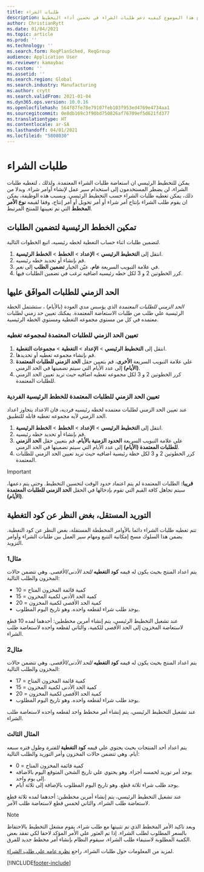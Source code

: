 ```yaml
---
title: طلبات الشراء
description: يوضح هذا الموضوع كيفيه دعم طلبات الشراء في تحسين أداء التخطيط.
author: ChristianRytt
ms.date: 01/04/2021
ms.topic: article
ms.prod: ''
ms.technology: ''
ms.search.form: ReqPlanSched, ReqGroup
audience: Application User
ms.reviewer: kamaybac
ms.custom: ''
ms.assetid: ''
ms.search.region: Global
ms.search.industry: Manufacturing
ms.author: crytt
ms.search.validFrom: 2021-01-04
ms.dyn365.ops.version: 10.0.16
ms.openlocfilehash: 564f87fe78e79107feb103f953ed4769e4734aa1
ms.sourcegitcommit: 0e8db169c3f90bd750826af76709ef5d621fd377
ms.translationtype: HT
ms.contentlocale: ar-SA
ms.lasthandoff: 04/01/2021
ms.locfileid: "5808030"
---
```

# <a name="purchase-requisitions"></a>طلبات الشراء

يمكن للتخطيط الرئيسي ان استعاضة طلبات الشراء المعتمدة. ولذلك ، لتغطيه طلبات الشراء، لن يضطر المستخدمون إلى استخدام سير عمل لإنشاء أوامر شراء. وبدلا من ذلك، يمكن تغطيه طلبات الشراء حسب التخطيط الرئيسي. وبسبب هذه الوظيفة، يمكن ان يقوم طلب الشراء بإنتاج أمر شراء أو أمر تحويل أو أمر إنتاج، وفقا لقيمه **نوع الأمر المخطط** التي تم تعيينها للمنتج المرتبط.

## <a name="enable-master-plans-to-include-requisitions"></a>تمكين الخطط الرئيسية لتضمين الطلبات

لتضمين طلبات اثناء حساب التغطية لخطه رئيسيه، اتبع الخطوات التالية.

1. انتقل إلى **التخطيط الرئيسي** \> **الإعداد** \> **الخطط** \> **الخطط الرئيسية**.
1. قم بإنشاء أو تحديد خطه رئيسيه.
1. في علامة التبويب السريعة **عام**، عيّن الخيار **تضمين الطلب** إلى *نعم*.
1. كرر الخطوتين 2 و 3 لكل خطه رئيسيه اضافيه ترغب في تضمين الطلبات فيها.

## <a name="approved-requisitions-time-fence"></a>الحد الزمني للطلبات الموافَق عليها

*الحد الزمني للطلبات المعتمدة* الذي يؤسس مدي العودة (بالأيام) ، ستشتمل الخطة الرئيسية علي طلب من طلبات الاستعاضة المعتمدة. يمكنك تعيين حد زمني لطلبات معتمده في كل من مستوي مجموعه التغطية ومستوي الخطة الرئيسية.

### <a name="set-the-approved-requisitions-time-fence-for-a-coverage-group"></a>تعيين الحد الزمني للطلبات المعتمدة لمجموعه تغطيه

1. انتقل إلى **التخطيط الرئيسي** \> **الإعداد** \> **التغطية** \> **مجموعات التغطية**.
1. قم بإنشاء مجموعه تغطيه أو تحديدها.
1. علي علامة التبويب السريعة **الأخرى**، قم بتعيين حقل **الحد الزمني للطلبات المعتمدة (الأيام)** إلى عدد الأيام التي سيتم تضمينها في الحد الزمني.
1. كرر الخطوتين 2 و 3 لكل مجموعه تغطيه اضافيه حيث تريد تعيين الحد الزمني للطلبات المعتمدة.

### <a name="set-the-approved-requisitions-time-fence-for-individual-master-plans"></a>تعيين الحد الزمني للطلبات المعتمدة للخطط الرئيسية الفردية

عند تعيين الحد الزمني لطلبات معتمده لخطه رئيسيه فرديه، فان الاعداد يتجاوز اعداد الحد الزمني لآيه مجموعه تغطيه قابله للتطبيق.

1. انتقل إلى **التخطيط الرئيسي** \> **الإعداد** \> **الخطط** \> **الخطط الرئيسية**.
1. قم بإنشاء أو تحديد خطه رئيسيه.
1. علي علامة التبويب السريعة **الحدود الزمنية بالأيام**، قم بتعيين حقل **الحد الزمني للطلبات المعتمدة (الأيام)** إلى عدد الأيام التي سيتم تضمينها في الحد الزمني.
1. كرر الخطوتين 2 و 3 لكل خطة رئيسية اضافيه حيث تريد تعيين الحد الزمني للطلبات المعتمدة.

> [!IMPORTANT]
> **قريبا:** الطلبات المعتمدة لم يتم اعتماد حدود الوقت لتحسين التخطيط. وحتى يتم دعمها، سيتم تجاهل كافة القيم التي تقوم بإدخالها في الحقل **الحد الزمني للطلبات المعتمدة (الأيام)**.

## <a name="independent-supply-regardless-of-coverage-code"></a>التوريد المستقل، بغض النظر عن كود التغطية

تتم تغطيه طلبات الشراء دائما بالأوامر المخططة المستقلة، بغض النظر عن كود التغطية. يضمن هذا السلوك مسح إمكانية التتبع ومهام سير العمل بين طلبات الشراء وأوامر التزويد.

### <a name="example-1"></a>مثال1

يتم اعداد المنتج بحيث يكون له قيمه **كود التغطيه** *للحد الأدنى/الأقصى*. وهي تتضمن حالات المخزون والطلب التالية:

- كمية قائمة المخزون المتاح = 10
- كمية الحد الأدنى لكمية المخزون = 15
- كمية الحد الأقصى لكمية المخزون = 20
- يوجد طلب شراء لقطعه واحده. وهو تاريخ اليوم المطلوب.

عند تشغيل التخطيط الرئيسي، يتم إنشاء أمرين مخططين: أحدهما لمده 10 قطع لاستعاضة المخزون إلى الحد الأقصى للكمية، والثاني لقطعه واحده لاستعاضة طلب الشراء.

### <a name="example-2"></a>مثال2

يتم اعداد المنتج بحيث يكون له قيمه **كود التغطيه** *للحد الأدنى/الأقصى*. وهي تتضمن حالات المخزون والطلب التالية:

- كمية قائمة المخزون المتاح = 17
- كمية الحد الأدنى لكمية المخزون = 15
- كمية الحد الأقصى لكمية المخزون = 20
- يوجد طلب شراء لقطعه واحده. وهو تاريخ اليوم المطلوب.

عند تشغيل التخطيط الرئيسي، يتم إنشاء أمر مخطط واحد لقطعه واحده لاستعاضة طلب الشراء.

### <a name="example-3"></a>المثال الثالث

يتم اعداد أحد المنتجات بحيث يحتوي علي قيمه **كود التغطية** *للفترة* وطول فتره سبعه أيام. وهي تتضمن حالات المخزون وأمر التوريد والطلب التالية:

- كمية قائمة المخزون المتاح = 0
- يوجد أمر توريد لخمسه أجزاء. وهو يحتوي علي تاريخ الشحن المتوقع اليوم بالاضافه إلى يوم واحد.
- يوجد طلب شراء ثلاثة قطع. وهو تاريخ اليوم المطلوب بالإضافة إلى ثلاثة أيام.

عند تشغيل التخطيط الرئيسي، يتم إنشاء أمرين مخططين: أحدهما لمده ثلاثة قطع لاستعاضة طلب الشراء، والثاني لخمس قطع لاستعاضة طلب الأمر.

> [!NOTE]
> وبعد تاكيد الأمر المخطط الذي تم تثبيتها مع طلب شراء، يقوم مشغل التخطيط بالاحتفاظ بالسعر المطلوب لطلب الشراء. إذا تم العثور علي الأمر المؤكد لاحقا لكي تفقد بعض الكمية المطلوبة لاستيفاء طلب الشراء، سيقوم النظام بإنشاء أمر مخطط جديد للفرق.

لمزيد من المعلومات حول طلبات الشراء، راجع [نظره عامه علي طلب الشراء](../../procurement/purchase-requisitions-overview.md).


[!INCLUDE[footer-include](../../../includes/footer-banner.md)]